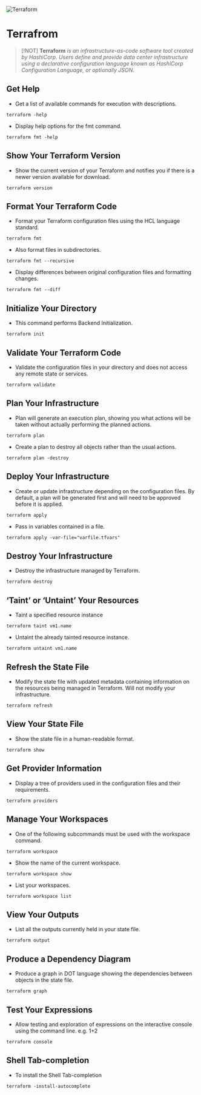 ![Terraform](https://github.com/user-attachments/assets/37995097-6dca-490c-a923-d21ef33c24c7)

# Terrafrom
> [!NOT]
**Terraform** *is an infrastructure-as-code software tool created by HashiCorp. Users define and provide data center infrastructure using a declarative configuration language known as HashiCorp Configuration Language, or optionally JSON.*

## Get Help
- Get a list of available commands for execution with descriptions.
```
terraform -help
```
- Display help options for the fmt command.
```
terraform fmt -help
```
## Show Your Terraform Version
- Show the current version of your Terraform and notifies you if there is a newer version available for download.
```
terraform version
```
## Format Your Terraform Code
- Format your Terraform configuration files using the HCL language standard.
```
terraform fmt
```
- Also format files in subdirectories.
```
terraform fmt --recursive
```
- Display differences between original configuration files and formatting changes.
```
terraform fmt --diff
```
## Initialize Your Directory
- This command performs Backend Initialization.
```
terraform init
```
## Validate Your Terraform Code
- Validate the configuration files in your directory and does not access any remote state or services.
```
terraform validate
```
## Plan Your Infrastructure
- Plan will generate an execution plan, showing you what actions will be taken without actually performing the planned actions.
```
terraform plan
```
- Create a plan to destroy all objects rather than the usual actions.
```
terraform plan -destroy
```
## Deploy Your Infrastructure
- Create or update infrastructure depending on the configuration files. By default, a plan will be generated first and will need to be approved before it is applied.
```
terraform apply
```
- Pass in variables contained in a file.
```
terraform apply -var-file="varfile.tfvars"
```
## Destroy Your Infrastructure
- Destroy the infrastructure managed by Terraform.
```
terraform destroy
```
## ‘Taint’ or ‘Untaint’ Your Resources
- Taint a specified resource instance
```
terraform taint vm1.name
```
- Untaint the already tainted resource instance.
```
terraform untaint vm1.name
```
## Refresh the State File
- Modify the state file with updated metadata containing information on the resources being managed in Terraform. Will not modify your infrastructure.
```
terraform refresh
```
## View Your State File
- Show the state file in a human-readable format.
```
terraform show
```
##  Get Provider Information
- Display a tree of providers used in the configuration files and their requirements.
```
terraform providers
```
## Manage Your Workspaces
- One of the following subcommands must be used with the workspace command.
```
terraform workspace
```
- Show the name of the current workspace.
```
terraform workspace show
```
- List your workspaces.
```
terraform workspace list 
```
## View Your Outputs
- List all the outputs currently held in your state file.
```
terraform output
```
## Produce a Dependency Diagram
- Produce a graph in DOT language showing the dependencies between objects in the state file.
```
terraform graph
```
## Test Your Expressions
- Allow testing and exploration of expressions on the interactive console using the command line. e.g. 1+2
```
terraform console
```
## Shell Tab-completion
- To install the Shell Tab-completion
```
terraform -install-autocomplete
```

